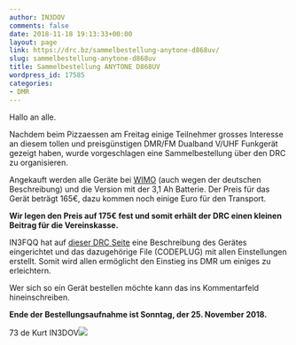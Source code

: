 ```yaml
---
author: IN3DOV
comments: false
date: 2018-11-18 19:13:33+00:00
layout: page
link: https://drc.bz/sammelbestellung-anytone-d868uv/
slug: sammelbestellung-anytone-d868uv
title: Sammelbestellung ANYTONE D868UV
wordpress_id: 17585
categories:
- DMR
---
```


Hallo an alle.

Nachdem beim Pizzaessen am Freitag einige Teilnehmer grosses Interesse an diesem tollen und preisgünstigen DMR/FM Dualband V/UHF Funkgerät gezeigt haben, wurde vorgeschlagen eine Sammelbestellung über den DRC zu organisieren.

Angekauft werden alle Geräte bei [WIMO](https://www.wimo.com/anytone-D868VUV_DMR-funkgeraet_d.html) (auch wegen der deutschen Beschreibung) und die Version mit der 3,1 Ah Batterie. Der Preis für das Gerät beträgt 165€, dazu kommen noch einige Euro für den Transport.

**Wir legen den Preis auf 175€ fest und somit erhält der DRC einen kleinen Beitrag für die Vereinskasse.**

IN3FQQ hat auf [dieser DRC Seite](https://drc.bz/betriebsarten/digitalfunk/codeplugs/) eine Beschreibung des Gerätes eingerichtet und das dazugehörige File (CODEPLUG) mit allen Einstellungen erstellt. Somit wird allen ermöglicht den Einstieg ins DMR um einiges zu erleichtern.

Wer sich so ein Gerät bestellen möchte kann das ins Kommentarfeld hineinschreiben.

**Ende der Bestellungsaufnahme ist Sonntag, der 25. November 2018.**

73 de Kurt IN3DOV![](https://drc.bz/wp-content/uploads/2018/11/large-ANYTONE_20D-868_20UV3100-300x180.jpg)


